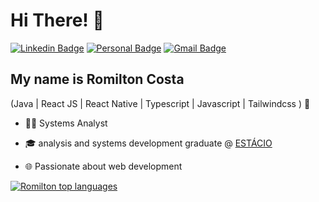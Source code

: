 
<h1>Hi There! 👋</h1>

[![Linkedin Badge](https://img.shields.io/badge/-LinkedIn-6633cc?style=flat-square&logo=Linkedin&logoColor=white&link=https://www.linkedin.com/in/romilton-costa/)](https://www.linkedin.com/in/romilton-costa/)
[![Personal Badge](https://img.shields.io/badge/-Website-6633cc?style=flat-square&logo=Me&logoColor=white&link=https://devromilton.vercel.app/)](https://devromilton.vercel.app/)
[![Gmail Badge](https://img.shields.io/badge/-contato@romiltoncosta.com-6633cc?style=flat-square&logo=Gmail&logoColor=white&link=mailto:romiltoncosta@gmail.com)](mailto:romiltoncosta@gmail.com)

## My name is Romilton Costa
(Java | React JS | React Native | Typescript | Javascript | Tailwindcss ) 🚀
- 👩‍💻 Systems Analyst
- 🎓 analysis and systems development graduate @ [ESTÁCIO](https://estacio.br/)
- 🌐 Passionate about web development

  <div align="left">
  
[![Romilton top languages](https://github-readme-stats.vercel.app/api/top-langs/?username=Romilton-Costa&theme=blue-white)](https://github.com/anuraghazra/github-readme-stats)
  
 </div>
